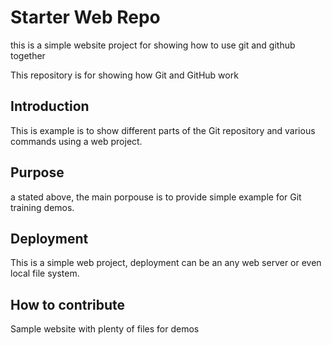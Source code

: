 # Starter Web Repo

this is a simple website project for showing how to use git and github together

This repository is for showing how Git and GitHub work

## Introduction

This is example is to show different parts of the Git repository and various commands using a web project.

## Purpose
a stated above, the main porpouse is to provide simple example for Git training demos.

## Deployment

This is a simple web project, deployment can be an any web server or even local file system.

## How to contribute
Sample website with plenty of files for demos